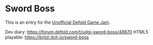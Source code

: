 # Sword Boss

This is an entry for the [Unofficial Defold Game Jam](https://itch.io/jam/unofficial-defold-game-jam-1).

Dev diary: https://forum.defold.com/t/udgj-sword-boss/48870
HTML5 playable: https://britzl.itch.io/sword-boss
